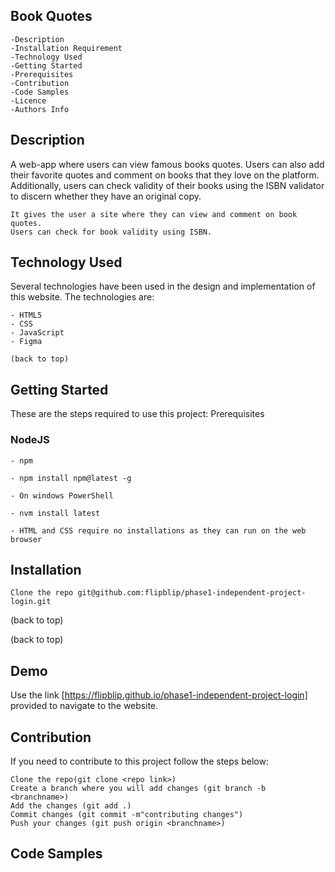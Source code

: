 ## Book Quotes

    -Description
    -Installation Requirement
    -Technology Used
    -Getting Started
    -Prerequisites
    -Contribution
    -Code Samples
    -Licence
    -Authors Info

## Description

A web-app where users can view famous books quotes. Users can also add their favorite quotes and comment on books that they love on the platform. Additionally, users can check validity of their books using the ISBN validator to discern whether they have an original copy.

    It gives the user a site where they can view and comment on book quotes.
    Users can check for book validity using ISBN.

## Technology Used

Several technologies have been used in the design and implementation of this website. The technologies are:

    - HTML5
    - CSS
    - JavaScript
    - Figma

    (back to top)

## Getting Started

These are the steps required to use this project:
Prerequisites

### NodeJS

    - npm

    - npm install npm@latest -g

    - On windows PowerShell

    - nvm install latest

    - HTML and CSS require no installations as they can run on the web browser

## Installation

    Clone the repo git@github.com:flipblip/phase1-independent-project-login.git

(back to top)

(back to top)
## Demo

Use the link [https://flipblip.github.io/phase1-independent-project-login] provided to navigate to the website. 


## Contribution

If you need to contribute to this project follow the steps below:

    Clone the repo(git clone <repo link>)
    Create a branch where you will add changes (git branch -b <branchname>)
    Add the changes (git add .)
    Commit changes (git commit -m"contributing changes")
    Push your changes (git push origin <branchname>)

## Code Samples

